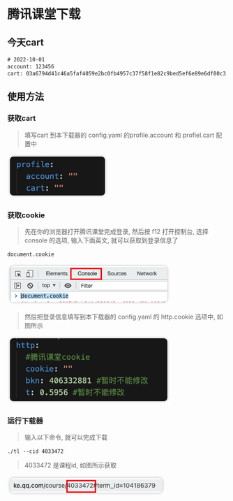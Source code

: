 # 腾讯课堂下载

## 今天cart
```
# 2022-10-01
account: 123456
cart: 03a6794d41c46a5faf4059e2bc0fb4957c37f58f1e82c9bed5ef6e89e6df80c3
```

## 使用方法
### 获取cart
> 填写cart 到本下载器的 config.yaml 的profile.account 和 profiel.cart 配置中

<img src="./img/2.png">

### 获取cookie
> 先在你的浏览器打开腾讯课堂完成登录, 然后按 f12 打开控制台, 选择 console 的选项, 输入下面英文, 就可以获取到登录信息了
```
document.cookie
```
<img src="./img/1.png">

> 然后把登录信息填写到本下载器的 config.yaml 的 http.cookie 选项中, 如图所示

<img src="./img/3.png">

### 运行下载器
> 输入以下命令, 就可以完成下载
```
./tl --cid 4033472
```
> 4033472 是课程id, 如图所示获取

<img src="./img/4.png">